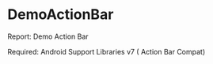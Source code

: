 # DemoActionBar
Report: Demo Action Bar

Required: Android Support Libraries v7 ( Action Bar Compat)

